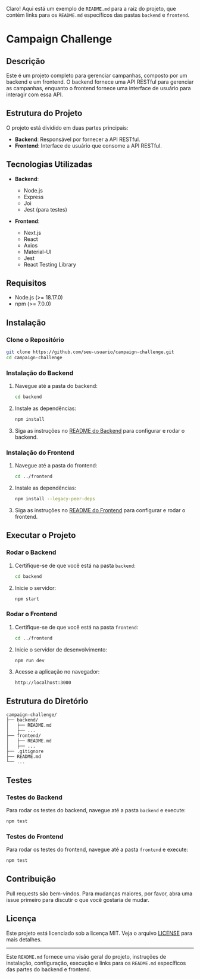Claro! Aqui está um exemplo de `README.md` para a raiz do projeto, que contém links para os `README.md` específicos das pastas `backend` e `frontend`.

# Campaign Challenge

## Descrição

Este é um projeto completo para gerenciar campanhas, composto por um backend e um frontend. O backend fornece uma API RESTful para gerenciar as campanhas, enquanto o frontend fornece uma interface de usuário para interagir com essa API.

## Estrutura do Projeto

O projeto está dividido em duas partes principais:

- **Backend**: Responsável por fornecer a API RESTful.
- **Frontend**: Interface de usuário que consome a API RESTful.

## Tecnologias Utilizadas

- **Backend**:
  - Node.js
  - Express
  - Joi
  - Jest (para testes)
  
- **Frontend**:
  - Next.js
  - React
  - Axios
  - Material-UI
  - Jest
  - React Testing Library

## Requisitos

- Node.js (>= 18.17.0)
- npm (>= 7.0.0)

## Instalação

### Clone o Repositório

```bash
git clone https://github.com/seu-usuario/campaign-challenge.git
cd campaign-challenge
```

### Instalação do Backend

1. Navegue até a pasta do backend:

   ```bash
   cd backend
   ```

2. Instale as dependências:

   ```bash
   npm install
   ```

3. Siga as instruções no [README do Backend](backend/README.md) para configurar e rodar o backend.

### Instalação do Frontend

1. Navegue até a pasta do frontend:

   ```bash
   cd ../frontend
   ```

2. Instale as dependências:

   ```bash
   npm install --legacy-peer-deps
   ```

3. Siga as instruções no [README do Frontend](frontend/README.md) para configurar e rodar o frontend.

## Executar o Projeto

### Rodar o Backend

1. Certifique-se de que você está na pasta `backend`:

   ```bash
   cd backend
   ```

2. Inicie o servidor:

   ```bash
   npm start
   ```

### Rodar o Frontend

1. Certifique-se de que você está na pasta `frontend`:

   ```bash
   cd ../frontend
   ```

2. Inicie o servidor de desenvolvimento:

   ```bash
   npm run dev
   ```

3. Acesse a aplicação no navegador:

   ```plaintext
   http://localhost:3000
   ```

## Estrutura do Diretório

```
campaign-challenge/
├── backend/
│   ├── README.md
│   ├── ...
├── frontend/
│   ├── README.md
│   ├── ...
├── .gitignore
├── README.md
└── ...
```

## Testes

### Testes do Backend

Para rodar os testes do backend, navegue até a pasta `backend` e execute:

```bash
npm test
```

### Testes do Frontend

Para rodar os testes do frontend, navegue até a pasta `frontend` e execute:

```bash
npm test
```

## Contribuição

Pull requests são bem-vindos. Para mudanças maiores, por favor, abra uma issue primeiro para discutir o que você gostaria de mudar.

## Licença

Este projeto está licenciado sob a licença MIT. Veja o arquivo [LICENSE](LICENSE) para mais detalhes.

---

Este `README.md` fornece uma visão geral do projeto, instruções de instalação, configuração, execução e links para os `README.md` específicos das partes do backend e frontend.